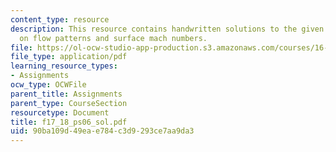 ```yaml
---
content_type: resource
description: This resource contains handwritten solutions to the given problem set
  on flow patterns and surface mach numbers.
file: https://ol-ocw-studio-app-production.s3.amazonaws.com/courses/16-01-unified-engineering-i-ii-iii-iv-fall-2005-spring-2006/90ba109d49eae784c3d9293ce7aa9da3_f17_18_ps06_sol.pdf
file_type: application/pdf
learning_resource_types:
- Assignments
ocw_type: OCWFile
parent_title: Assignments
parent_type: CourseSection
resourcetype: Document
title: f17_18_ps06_sol.pdf
uid: 90ba109d-49ea-e784-c3d9-293ce7aa9da3
---
```

